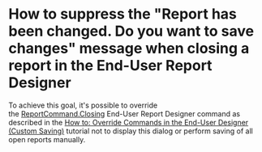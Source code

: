 # How to suppress the "Report has been changed. Do you want to save changes" message when closing a report in the End-User Report Designer


To achieve this goal, it's possible to override the <a href="https://documentation.devexpress.com/#XtraReports/DevExpressXtraReportsUserDesignerReportCommandEnumtopic">ReportCommand.Closing</a> End-User Report Designer command as described in the <a href="https://documentation.devexpress.com/XtraReports/CustomDocument2211.aspx">How to: Override Commands in the End-User Designer (Custom Saving)</a> tutorial not to display this dialog or perform saving of all open reports manually. 

<br/>


